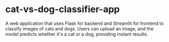 # cat-vs-dog-classifier-app
A web application that uses Flask for backend and Streamlit for frontend to classify images of cats and dogs. Users can upload an image, and the model predicts whether it's a cat or a dog, providing instant results.
